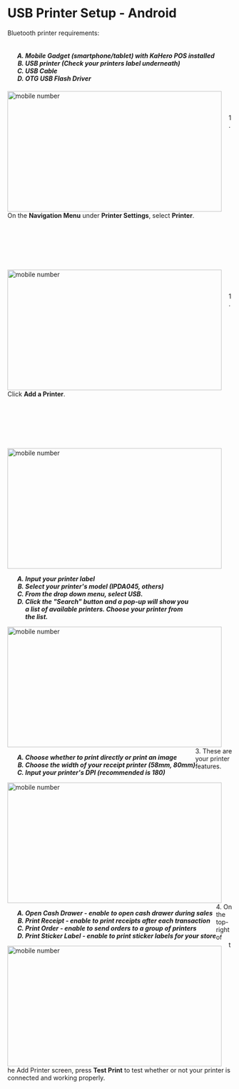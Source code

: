 # **USB Printer Setup - Android**

Bluetooth printer requirements:

<h5>
<ol type="A" style="float:left; margin-left:1rem">
<li>Mobile Gadget (smartphone/tablet) with KaHero POS installed</li>
<li>USB printer (Check your printers label underneath)</li>
<li>USB Cable</li>
<li>OTG USB Flash Driver</li>
</h5>

<br><br><br><br><br>

<p><img src="_content/_ethernet/1.png" alt="mobile number" width="480" height="270" style="float:left; margin-right:1rem"><br><br><br>1. On the <b>Navigation Menu</b> under <b>Printer Settings</b>, select <b>Printer</b>.</p>

<br><br><br><br><br>

<p><img src="_content/_ethernet/2.png" alt="mobile number" width="480" height="270" style="float:left; margin-right:1rem"><br><br><br>1. Click <B>Add a Printer</b>.</p>

<br><br><br><br><br>

<p><img src="_content/_ethernet/9.png" alt="mobile number" width="480" height="270" style="float:left; margin-right:1rem"><br><h5>
<ol type="A" style="float:left; margin-left:1rem">
<li>Input your printer label</li>
<li>Select your printer's model (IPDA045, others)</li>
<li>From the drop down menu, select <b>USB</b>.</li>
<li>Click the "Search" button and a pop-up will show you <br>a list of available printers. Choose your printer from <br>the list.</li>
</h5></p>

<br><br><br><br><br><br><br><br>

<p><img src="_content/_ethernet/4.png" alt="mobile number" width="480" height="270" style="float:left; margin-right:1rem"><br><h5>
<ol type="A" style="float:left; margin-left:1rem">
<li>Choose whether to print directly or print an image</li>
<li>Choose the width of your receipt printer (58mm, 80mm)</li>
<li>Input your printer's DPI (recommended is 180)</li>
</h5></p>

<br><br><br><br><br><br><br><br>

<p><img src="_content/_ethernet/5.png" alt="mobile number" width="480" height="270" style="float:left; margin-right:1rem"><br><br>3. These are your printer features.<h5>
<ol type="A" style="float:left; margin-left:1rem">
<li><b>Open Cash Drawer</b> - enable to open cash drawer during sales</li>
<li><b>Print Receipt</b> - enable to print receipts after each transaction</li>
<li><b>Print Order</b> - enable to send orders to a group of printers</li>
<li><b>Print Sticker Label</b> - enable to print sticker labels for your store </li>
</h5></p>

<br><br><br><br><br><br>

<p><img src="_content/_ethernet/6.png" alt="mobile number" width="480" height="270" style="float:left; margin-right:1rem"><br><br><br>4. On the top-right of the Add Printer screen, press <b>Test Print</b> to test whether or not your printer is connected and working properly.</p>

<br><br><br><br><br>